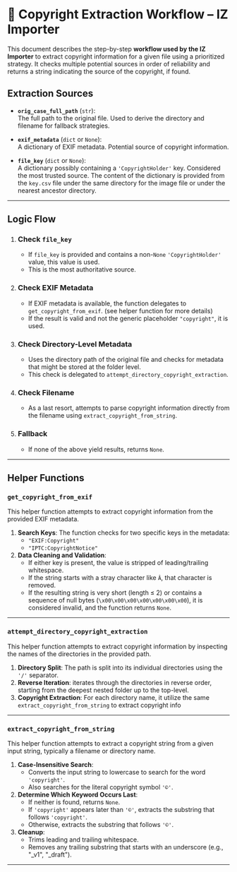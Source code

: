 # 🧭 Copyright Extraction Workflow – IZ Importer

This document describes the step-by-step **workflow used by the IZ Importer** to extract copyright information for a given file using a prioritized strategy. It checks multiple potential sources in order of reliability and returns a string indicating the source of the copyright, if found.


## Extraction Sources

- **`orig_case_full_path`** (`str`):  
  The full path to the original file. Used to derive the directory and filename for fallback strategies.

- **`exif_metadata`** (`dict` or `None`):  
  A dictionary of EXIF metadata. Potential source of copyright information.

- **`file_key`** (`dict` or `None`):  
  A dictionary possibly containing a `'CopyrightHolder'` key. Considered the most trusted source. The content of the dictionary is provided from the `key.csv` file under the same directory for the image file or under the nearest ancestor directory.

---

## Logic Flow

1. ### Check `file_key`
   - If `file_key` is provided and contains a non-`None` `'CopyrightHolder'` value, this value is used.
   - This is the most authoritative source.

2. ### Check EXIF Metadata
   - If EXIF metadata is available, the function delegates to `get_copyright_from_exif`. (see helper function for more details)
   - If the result is valid and not the generic placeholder `"copyright"`, it is used.

3. ### Check Directory-Level Metadata
   - Uses the directory path of the original file and checks for metadata that might be stored at the folder level.
   - This check is delegated to `attempt_directory_copyright_extraction`.

4. ### Check Filename
   - As a last resort, attempts to parse copyright information directly from the filename using `extract_copyright_from_string`.

5. ### Fallback
   - If none of the above yield results, returns `None`.

---

## Helper Functions

### `get_copyright_from_exif`

This helper function attempts to extract copyright information from the provided EXIF metadata.

1. **Search Keys**: The function checks for two specific keys in the metadata:
   - `"EXIF:Copyright"`
   - `"IPTC:CopyrightNotice"`
2. **Data Cleaning and Validation**:
   - If either key is present, the value is stripped of leading/trailing whitespace.
   - If the string starts with a stray character like `Â`, that character is removed.
   - If the resulting string is very short (length ≤ 2) or contains a sequence of null bytes (`\x00\x00\x00\x00\x00\x00\x00`), it is considered invalid, and the function returns `None`.

---

### `attempt_directory_copyright_extraction`

This helper function attempts to extract copyright information by inspecting the names of the directories in the provided path.

1. **Directory Split**: The path is split into its individual directories using the `'/'` separator.
2. **Reverse Iteration**: iterates through the directories in reverse order, starting from the deepest nested folder up to the top-level.
3. **Copyright Extraction**: For each directory name, it utilize the same `extract_copyright_from_string` to extract copyright info

---

### `extract_copyright_from_string`

This helper function attempts to extract a copyright string from a given input string, typically a filename or directory name.

1. **Case-Insensitive Search**:
   - Converts the input string to lowercase to search for the word `'copyright'`.
   - Also searches for the literal copyright symbol `'©'`.
2. **Determine Which Keyword Occurs Last**:
   - If neither is found, returns `None`.
   - If `'copyright'` appears later than `'©'`, extracts the substring that follows `'copyright'`.
   - Otherwise, extracts the substring that follows `'©'`.
3. **Cleanup**:
   - Trims leading and trailing whitespace.
   - Removes any trailing substring that starts with an underscore (e.g., "_v1", "_draft").

---
